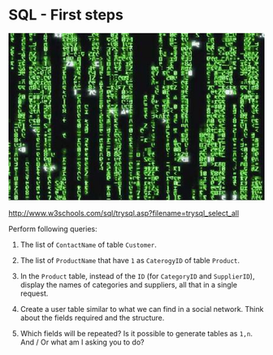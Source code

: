 # SQL - First steps

![Matrix Reloaded](matrix.png)

<http://www.w3schools.com/sql/trysql.asp?filename=trysql_select_all>

Perform following queries:

1) The list of `ContactName` of table `Customer`.

2) The list of `ProductName` that have `1` as `CaterogyID` of table `Product`.

3) In the `Product` table, instead of the `ID` (for `CategoryID` and `SupplierID`),
display the names of categories and suppliers, all that in a single request.

4) Create a user table similar to what we can find in a social network.
Think about the fields required and the structure.

5) Which fields will be repeated? Is it possible to generate tables as `1,n`.
And / Or what am I asking you to do?
